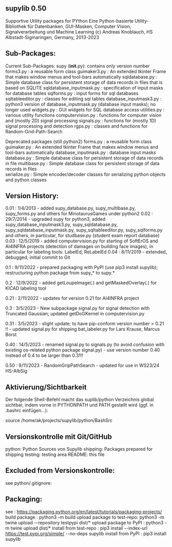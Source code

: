 supylib 0.50
-------------------------
Supportive Utility packages for PYthon 
Eine Python-basierte Utility-Bibliothek für Datenbanken, GUI-Masken, Computer Vision, Signalverarbeitung und Machine Learning
(c) Andreas Knoblauch, HS Albstadt-Sigmaringen, Germany, 2013-2023


Sub-Packages:
-------------------------
Current Sub-Packages:
   supy (__init__.py): contains only version number
   forms3.py                 : a reusable form class
   guimaker3.py              : An extended tkinter Frame that makes window menus and tool-bars automatically
   sqldatabase.py            : Simple database class for persistent storage of data records in files that is based on SQLITE
   sqldatabase_inputmask.py  : specification of input masks for database tables
   sqlforms.py               : input forms for sql databases
   sqltableeditor.py         : classes for editing sql tables
   database_inputmask3.py    : python3 version of database_inputmask.py (database input masks); no longer used
   widgets.py                : GUI widgets for SQL database access
   utilities.py              : various utility functions
   computervision.py         : functions for computer vision and (mostly 2D) signal processing
   signals.py                : functions for (mostly 1D) signal processing and detection
   rgps.py                   : classes and functions for Random-Grid-Path-Search 

Deprecated packages (still python2)
   forms.py                  : a reusable form class
   guimaker.py               : An extended tkinter Frame that makes window menus and tool-bars automatically
   database_inputmask.py     : database input masks
   database.py               : Simple database class for persistent storage of data records in file
   multibase.py              : Simple database class for persistent storage of data records in files       
   serialize.py              : Simple encoder/decoder classes for serializing python objects and python classes


Version History:
-------------------------
0.01 : 1/4/2013
      - added supy_database.py, supy_multibase.py, supy_forms.py and others for MinotaurusGames under python2
0.02 : 29/7/2014
      - upgraded supy for python3, added supy_database_inputmask3.py, supy_sqldatabase.py, supy_sqldatabase_inputmask.py,
        supy_sqltableeditor.py, supy_sqlforms.py and others, in particular, for studbase.py (student exam report database)
0.03 : 12/5/2019
      - added computervision.py for starting of SoftErOS and AI4INFRA projects (detection of damages on building face images),
        in particular for labeling tools: LabelEd, ReLabelEd
0.04 : 8/11/2019
      - extended, debugged, initial commit to Git

0.1  : 9/11/2022
      - prepared packaging with PyPI (use pip3 install supylib); restructuring python package from supy_* to supy.*

0.2  : 12/9/2022
      - added getLoupeImage(.) and getMaskedOverlay(.) for KICAD labeling tool

0.21 : 2/11/2022
      - updates for version 0.21 for AI4INFRA project

0.3  : 3/5/2023
      - New subpackage signal.py for signal detection with Truncated Gaussian; updated getDoGKernel in computervision.py

0.31 : 3/5/2023
      - slight update; to have pip-conform version number > 0.21 !!
      - updated signal.py for shipping bat_labeler.py for Lars Krause, Marcus Borst
      
0.40 : 14/5/2023
      - renamed signal.py to signals.py (to avoid confusion with existing os-related python package signal.py)
      - use version number 0.40 instead of 0.4 to be larger than 0.31!!

0.50 : 9/11/2023
      - RandomGripPathSearch
      - updated for use in WS23/24 HS-AlbSig

Aktivierung/Sichtbarkeit
-------------------------
Der folgende Shell-Befehl macht das suplib/python Verzeichnis global sichtbar,
indem vorne in PYTHONPATH und PATH gestellt wird (ggf. in .bashrc einfügen...):

source /home/ak/projects/supylib/python/BashSrc


Versionskontrolle mit Git/GitHub
---------------------------------
python: Python Sources von Supylib
shipping: Packages prepared for shipping
testing: testing area
README: this file

Excluded from Versionskontrolle:
---------------------------------
see python/.gitignore:

Packaging:
-----------
see                        : https://packaging.python.org/en/latest/tutorials/packaging-projects/
build package              : python3 -m build
upload package to test-repo: python3 -m twine upload --repository testpypi dist/*
upload package to PyPI     : python3 -m twine upload dist/*
install from test-repo     : pip3 install --index-url https://test.pypi.org/simple/ --no-deps supylib
install from PyPI          : pip3 install supylib
